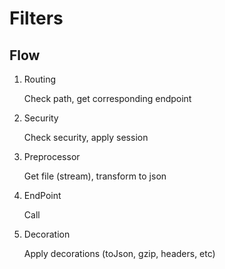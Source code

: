 # Filters

## Flow

1. Routing
    
    Check path, get corresponding endpoint
   
2. Security
    
    Check security, apply session
    
3. Preprocessor
    
    Get file (stream), transform to json 
    
4. EndPoint
    
    Call
    
5. Decoration
    
    Apply decorations (toJson, gzip, headers, etc)
    
   